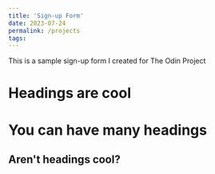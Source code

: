 ```yaml
---
title: 'Sign-up Form'
date: 2023-07-24
permalink: /projects
tags:
---
```


This is a sample sign-up form I created for The Odin Project

Headings are cool
======

You can have many headings
======

Aren't headings cool?
------